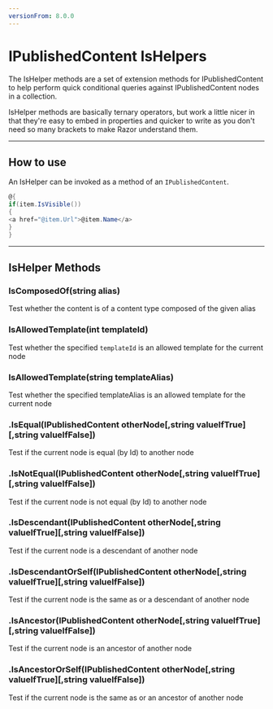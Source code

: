 ```yaml
---
versionFrom: 8.0.0
---
```


# IPublishedContent IsHelpers

The IsHelper methods are a set of extension methods for IPublishedContent to help perform quick conditional queries against IPublishedContent nodes in a collection.

IsHelper methods are basically ternary operators, but work a little nicer in that they're easy to embed in properties and quicker to write as you don't need so many brackets to make Razor understand them.

---

## How to use

An IsHelper can be invoked as a method of an `IPublishedContent`.

```csharp
@{
if(item.IsVisible())
{
<a href="@item.Url">@item.Name</a>
}
}
```

---

## IsHelper Methods

### IsComposedOf(string alias)

Test whether the content is of a content type composed of the given alias

### IsAllowedTemplate(int templateId)

Test whether the specified `templateId` is an allowed template for the current node 

### IsAllowedTemplate(string templateAlias)

Test whether the specified templateAlias is an allowed template for the current node 

### .IsEqual(IPublishedContent otherNode[,string valueIfTrue][,string valueIfFalse])

Test if the current node is equal (by Id) to another node

### .IsNotEqual(IPublishedContent otherNode[,string valueIfTrue][,string valueIfFalse])

Test if the current node is not equal (by Id) to another node

### .IsDescendant(IPublishedContent otherNode[,string valueIfTrue][,string valueIfFalse])

Test if the current node is a descendant of another node

### .IsDescendantOrSelf(IPublishedContent otherNode[,string valueIfTrue][,string valueIfFalse])

Test if the current node is the same as or a descendant of another node

### .IsAncestor(IPublishedContent otherNode[,string valueIfTrue][,string valueIfFalse])

Test if the current node is an ancestor of another node

### .IsAncestorOrSelf(IPublishedContent otherNode[,string valueIfTrue][,string valueIfFalse])

Test if the current node is the same as or an ancestor of another node
